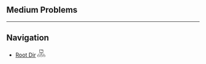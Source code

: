 ## Medium Problems



****
## Navigation 

- [Root Dir](Study_Notes_2024/Leetcode/Index.md) <img src="Assets/root.png" alt="Root Dir Folder" style="width:20px;height:20px;">